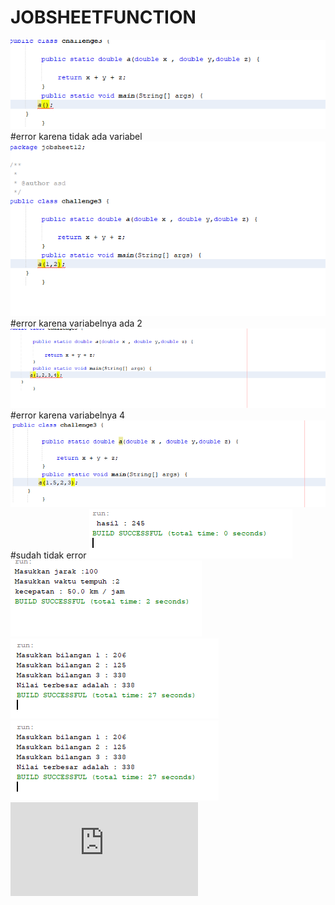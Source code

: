 # JOBSHEETFUNCTION
![AltText](https://github.com/Fidiyah/JOBSHEETFUNCTION/blob/master/3.2.PNG)
#error karena tidak ada variabel
![AltText](https://github.com/Fidiyah/JOBSHEETFUNCTION/blob/master/3.3.PNG)
#error karena variabelnya ada 2
![AltText](https://github.com/Fidiyah/JOBSHEETFUNCTION/blob/master/3.4.PNG)
#error karena variabelnya 4
![AltText](https://github.com/Fidiyah/JOBSHEETFUNCTION/blob/master/3.5.PNG)
#sudah tidak error
![AltText](https://github.com/Fidiyah/JOBSHEETFUNCTION/blob/master/challenge1.PNG)
![AltText](https://github.com/Fidiyah/JOBSHEETFUNCTION/blob/master/challenge2.PNG)
![AltText](https://github.com/Fidiyah/JOBSHEETFUNCTION/blob/master/challenge4.PNG)
![AltText](https://github.com/Fidiyah/JOBSHEETFUNCTION/blob/master/challenge5.PNG)
![AltText](https://github.com/Fidiyah/JOBSHEETFUNCTION/blob/master/kalkulatorSederhana.java)


